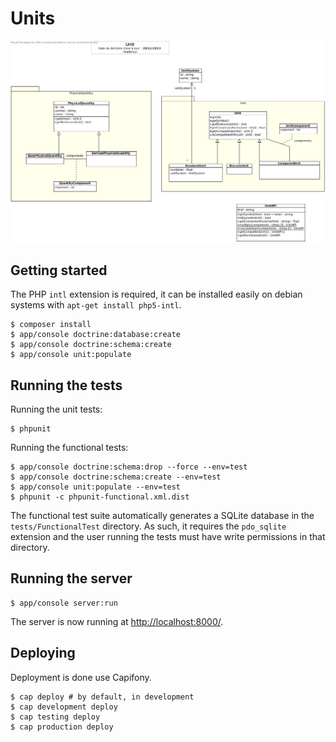 # Units

![UML diagram](docs/DC.jpg)

## Getting started

The PHP `intl` extension is required, it can be installed easily on debian systems with `apt-get install php5-intl`.

```shell
$ composer install
$ app/console doctrine:database:create
$ app/console doctrine:schema:create
$ app/console unit:populate
```

## Running the tests

Running the unit tests:

```shell
$ phpunit
```

Running the functional tests:

```shell
$ app/console doctrine:schema:drop --force --env=test
$ app/console doctrine:schema:create --env=test
$ app/console unit:populate --env=test
$ phpunit -c phpunit-functional.xml.dist
```

The functional test suite automatically generates a SQLite database in the `tests/FunctionalTest` directory.
As such, it requires the `pdo_sqlite` extension and the user running the
tests must have write permissions in that directory.

## Running the server

```shell
$ app/console server:run
```

The server is now running at [http://localhost:8000/](http://localhost:8000/).

## Deploying

Deployment is done use Capifony.

```shell
$ cap deploy # by default, in development
$ cap development deploy
$ cap testing deploy
$ cap production deploy
```
